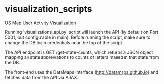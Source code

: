 # visualization_scripts
US Map User Activity Visualization

Running 'visualizations_api.py' script will launch the API (by default on Port 5001, but configurable in main). Before running the script, make sure to change the DB login credentials near the top of the script.

The API endpoint is GET /get-state-counts, which returns a JSON object mapping all state abbreviations to counts of letters mailed in that state from the DB.

The front-end uses the DataMaps interface (http://datamaps.github.io) and fetches data from the API via AJAX.
